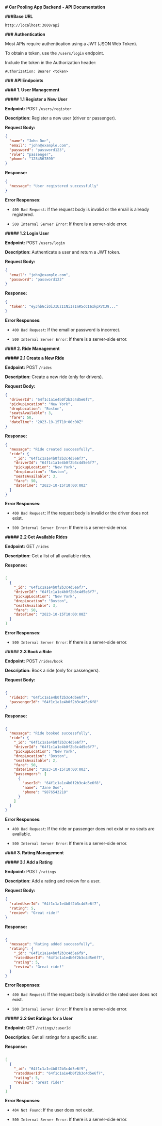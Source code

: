 **# Car Pooling App Backend - API Documentation**

**###Base URL**

`http://localhost:3000/api`

**### Authentication**

Most APIs require authentication using a JWT (JSON Web Token).

To obtain a token, use the `/users/login` endpoint.

Include the token in the Authorization header:

`Authorization: Bearer <token>`

**### API Endpoints**

**#### 1. User Management**

**##### 1.1 Register a New User**

**Endpoint:** POST `/users/register`

**Description:** Register a new user (driver or passenger).

**Request Body:**

```json
{
  "name": "John Doe",
  "email": "john@example.com",
  "password": "password123",
  "role": "passenger",
  "phone": "1234567890"
}
```
**Response:**

```json
{
  "message": "User registered successfully"
}
```

**Error Responses:**

- `400 Bad Request`: If the request body is invalid or the email is already registered.

- `500 Internal Server Error`: If there is a server-side error.

**##### 1.2 Login User**

**Endpoint:** POST `/users/login`

**Description:** Authenticate a user and return a JWT token.

**Request Body:**
```json
{
  "email": "john@example.com",
  "password": "password123"
}
```
**Response:**
```json
{
  "token": "eyJhbGciOiJIUzI1NiIsInR5cCI6IkpXVCJ9..."
}
```
**Error Responses:**

- `400 Bad Request`: If the email or password is incorrect.

- `500 Internal Server Error`: If there is a server-side error.

**#### 2. Ride Management**

**##### 2.1 Create a New Ride**

**Endpoint:** POST `/rides`

**Description:** Create a new ride (only for drivers).

**Request Body:**

```json
{
  "driverId": "64f1c1a1e4b0f2b3c4d5e6f7",
  "pickupLocation": "New York",
  "dropLocation": "Boston",
  "seatsAvailable": 3,
  "fare": 50,
  "dateTime": "2023-10-15T10:00:00Z"
}
```

**Response:**
```json
{
  "message": "Ride created successfully",
  "ride": {
    "_id": "64f1c1a1e4b0f2b3c4d5e6f7",
    "driverId": "64f1c1a1e4b0f2b3c4d5e6f7",
    "pickupLocation": "New York",
    "dropLocation": "Boston",
    "seatsAvailable": 3,
    "fare": 50,
    "dateTime": "2023-10-15T10:00:00Z"
  }
}
```

**Error Responses:**

- `400 Bad Request`: If the request body is invalid or the driver does not exist.

- `500 Internal Server Error`: If there is a server-side error.

**##### 2.2 Get Available Rides**

**Endpoint:** GET `/rides`

**Description:** Get a list of all available rides.

**Response:**

```json

[
  {
    "_id": "64f1c1a1e4b0f2b3c4d5e6f7",
    "driverId": "64f1c1a1e4b0f2b3c4d5e6f7",
    "pickupLocation": "New York",
    "dropLocation": "Boston",
    "seatsAvailable": 3,
    "fare": 50,
    "dateTime": "2023-10-15T10:00:00Z"
  }
]
```

**Error Responses:**

- `500 Internal Server Error`: If there is a server-side error.

**##### 2.3 Book a Ride**

**Endpoint:** POST `/rides/book`

**Description:** Book a ride (only for passengers).

**Request Body:**

```json

{
  "rideId": "64f1c1a1e4b0f2b3c4d5e6f7",
  "passengerId": "64f1c1a1e4b0f2b3c4d5e6f8"
}
```

**Response:**

```json

{
  "message": "Ride booked successfully",
  "ride": {
    "_id": "64f1c1a1e4b0f2b3c4d5e6f7",
    "driverId": "64f1c1a1e4b0f2b3c4d5e6f7",
    "pickupLocation": "New York",
    "dropLocation": "Boston",
    "seatsAvailable": 2,
    "fare": 50,
    "dateTime": "2023-10-15T10:00:00Z",
    "passengers": [
      {
        "userId": "64f1c1a1e4b0f2b3c4d5e6f8",
        "name": "Jane Doe",
        "phone": "9876543210"
      }
    ]
  }
}

```

**Error Responses:**

- `400 Bad Request`: If the ride or passenger does not exist or no seats are available.

- `500 Internal Server Error`: If there is a server-side error.

**#### 3. Rating Management**

**##### 3.1 Add a Rating**

**Endpoint:** POST `/ratings`

**Description:** Add a rating and review for a user.

**Request Body:**
```json
{
  "ratedUserId": "64f1c1a1e4b0f2b3c4d5e6f7",
  "rating": 5,
  "review": "Great ride!"
}
```

**Response:**

```json

{
  "message": "Rating added successfully",
  "rating": {
    "_id": "64f1c1a1e4b0f2b3c4d5e6f9",
    "ratedUserId": "64f1c1a1e4b0f2b3c4d5e6f7",
    "rating": 5,
    "review": "Great ride!"
  }
}
```
**Error Responses:**

- `400 Bad Request`: If the request body is invalid or the rated user does not exist.

- `500 Internal Server Error`: If there is a server-side error.

**##### 3.2 Get Ratings for a User**

**Endpoint:** GET `/ratings/:userId`

**Description:** Get all ratings for a specific user.

**Response:**

```json

[
  {
    "_id": "64f1c1a1e4b0f2b3c4d5e6f9",
    "ratedUserId": "64f1c1a1e4b0f2b3c4d5e6f7",
    "rating": 5,
    "review": "Great ride!"
  }
]
```

**Error Responses:**

- `404 Not Found`: If the user does not exist.

- `500 Internal Server Error`: If there is a server-side error.

